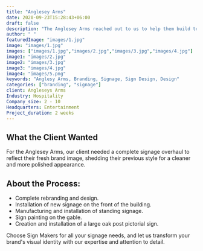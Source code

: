 ```yaml
---
title: "Anglesey Arms"
date: 2020-09-23T15:28:43+06:00
draft: false
description: "The Anglesey Arms reached out to us to help them build top notch sign boards for their business"
author: " "
featuredImage: "images/1.jpg"
image: "images/1.jpg"
images: ["images/1.jpg","images/2.jpg","images/3.jpg","images/4.jpg"]
image1: "images/2.jpg"
image2: "images/3.jpg"
image3: "images/4.jpg"
image4: "images/5.png"
keywords: "Anglesy Arms, Branding, Signage, Sign Design, Design"
categories: ["branding", "signage"]
client: Angleseys Arms
Industry: Hospitality
Company_size: 2 - 10
Headquarters: Entertainment
Project_duration: 2 weeks 
---
```


## What the Client Wanted
For the Anglesey Arms, our client needed a complete signage overhaul to reflect their fresh brand image, shedding their previous style for a cleaner and more polished appearance.

## About the Process:
- Complete rebranding and design.
- Installation of new signage on the front of the building.
- Manufacturing and installation of standing signage.
- Sign painting on the gable.
- Creation and installation of a large oak post pictorial sign.

Choose Sign Makers for all your signage needs, and let us transform your brand's visual identity with our expertise and attention to detail.
